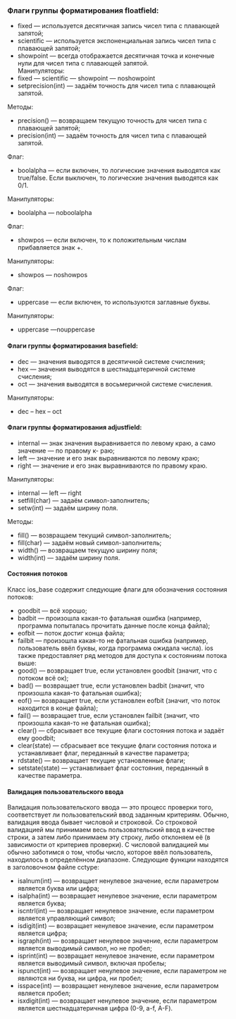### Флаги группы форматирования floatfield:
- fixed — используется десятичная запись чисел типа с плавающей запятой;
- scientific — используется экспоненциальная запись чисел типа с плавающей запятой;
- showpoint — всегда отображается десятичная точка и конечные нули для чисел типа с плавающей запятой.  
Манипуляторы:  
- fixed — scientific — showpoint — noshowpoint 
- setprecision(int) — задаём точность для чисел типа с плавающей запятой.

Методы:  
- precision() — возвращаем текущую точность для чисел типа с плавающей запятой;
- precision(int) — задаём точность для чисел типа с плавающей запятой.

Флаг:  
- boolalpha — если включен, то логические значения выводятся как true/false. Если выключен, то логические значения выводятся как 0/1.

Манипуляторы:  
- boolalpha — noboolalpha

Флаг:  
- showpos — если включен, то к положительным числам прибавляется знак +.

Манипуляторы:  
- showpos — noshowpos

Флаг:  
- uppercase — если включен, то используются заглавные буквы.

Манипуляторы:  
- uppercase —nouppercase
#### Флаги группы форматирования basefield:

- dec — значения выводятся в десятичной системе счисления;
- hex — значения выводятся в шестнадцатеричной системе счисления;
- oct — значения выводятся в восьмеричной системе счисления.

Манипуляторы:  
- dec – hex – oct
#### Флаги группы форматирования adjustfield:
- internal — знак значения выравнивается по левому краю, а само значение — по правому к- раю;
- left — значение и его знак выравниваются по левому краю;
- right — значение и его знак выравниваются по правому краю.  


Манипуляторы:  
- internal — left — right 
- setfill(char) — задаём символ-заполнитель;
- setw(int) — задаём ширину поля.

Методы:
- fill() — возвращаем текущий символ-заполнитель;
- fill(char) — задаём новый символ-заполнитель;
- width() — возвращаем текущую ширину поля;
- width(int) — задаём ширину поля.

#### Состояния потоков
Класс ios_base содержит следующие флаги для обозначения состояния потоков:
- goodbit — всё хорошо;
- badbit — произошла какая-то фатальная ошибка (например, программа попыталась прочитать данные после конца файла);
- eofbit — поток достиг конца файла;
- failbit — произошла какая-то не фатальная ошибка (например, пользователь ввёл буквы, когда программа ожидала числа).
ios также предоставляет ряд методов для доступа к состояниям потока выше:
- good() — возвращает true, если установлен goodbit (значит, что с потоком всё ок);
- bad() — возвращает true, если установлен badbit (значит, что произошла какая-то фатальная ошибка);
- eof() — возвращает true, если установлен eofbit (значит, что поток находится в конце файла);
- fail() — возвращает true, если установлен failbit (значит, что произошла какая-то не фатальная ошибка);
- clear() — сбрасывает все текущие флаги состояния потока и задаёт ему goodbit;
- clear(state) — сбрасывает все текущие флаги состояния потока и устанавливает флаг, переданный в качестве параметра;
- rdstate() — возвращает текущие установленные флаги;
- setstate(state) — устанавливает флаг состояния, переданный в качестве параметра.

#### Валидация пользовательского ввода

Валидация пользовательского ввода — это процесс проверки того, соответствует ли пользовательский ввод заданным критериям. Обычно, валидация ввода бывает числовой и строковой. Со строковой валидацией мы принимаем весь пользовательский ввод в качестве строки, а затем либо принимаем эту строку, либо отклоняем её (в зависимости от критериев проверки). С числовой валидацией мы обычно заботимся о том, чтобы число, которое ввёл пользователь, находилось в определённом диапазоне.
Следующие функции находятся в заголовочном файле cctype:
- isalnum(int) — возвращает ненулевое значение, если параметром является буква или цифра;
- isalpha(int) — возвращает ненулевое значение, если параметром является буква;
- iscntrl(int) — возвращает ненулевое значение, если параметром является управляющий символ;
- isdigit(int) — возвращает ненулевое значение, если параметром является цифра;
- isgraph(int) — возвращает ненулевое значение, если параметром является выводимый символ, но не пробел;
- isprint(int) — возвращает ненулевое значение, если параметром является выводимый символ, включая пробелы;
- ispunct(int) — возвращает ненулевое значение, если параметром не являются ни буква, ни цифра, ни пробел;
- isspace(int) — возвращает ненулевое значение, если параметром является пробел;
- isxdigit(int) — возвращает ненулевое значение, если параметром является шестнадцатеричная цифра (0-9, a-f, A-F).
